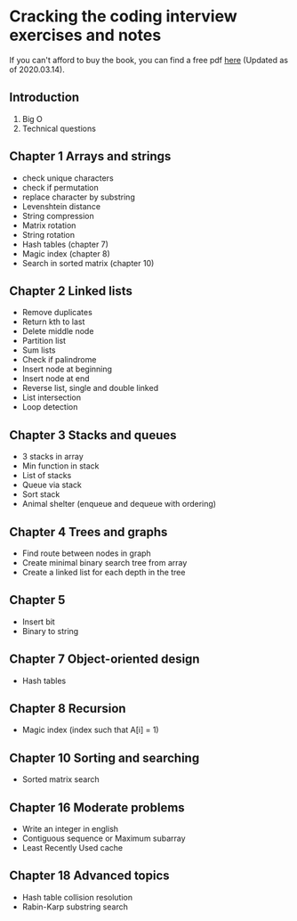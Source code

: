 # Cracking the coding interview exercises and notes

If you can't afford to buy the book, you can find a free pdf [here](http://ahmed-badawy.com/blog/wp-content/uploads/2018/10/Cracking-the-Coding-Interview-6th-Edition-189-Programming-Questions-and-Solutions.pdf) (Updated as of 2020.03.14).

## Introduction

1. Big O
2. Technical questions

## Chapter 1 Arrays and strings

* check unique characters
* check if permutation
* replace character by substring
* Levenshtein distance
* String compression
* Matrix rotation
* String rotation
* Hash tables (chapter 7)
* Magic index (chapter 8)
* Search in sorted matrix (chapter 10)

## Chapter 2 Linked lists

* Remove duplicates
* Return kth to last
* Delete middle node
* Partition list
* Sum lists
* Check if palindrome
* Insert node at beginning
* Insert node at end
* Reverse list, single and double linked
* List intersection
* Loop detection

## Chapter 3 Stacks and queues

* 3 stacks in array
* Min function in stack
* List of stacks
* Queue via stack
* Sort stack
* Animal shelter (enqueue and dequeue with ordering)

## Chapter 4 Trees and graphs

* Find route between nodes in graph
* Create minimal binary search tree from array
* Create a linked list for each depth in the tree

## Chapter 5

* Insert bit
* Binary to string

## Chapter 7 Object-oriented design

* Hash tables

## Chapter 8 Recursion

* Magic index (index such that A[i] = 1)

## Chapter 10 Sorting and searching

* Sorted matrix search

## Chapter 16 Moderate problems

* Write an integer in english
* Contiguous sequence or Maximum subarray
* Least Recently Used cache

## Chapter 18 Advanced topics

* Hash table collision resolution
* Rabin-Karp substring search
